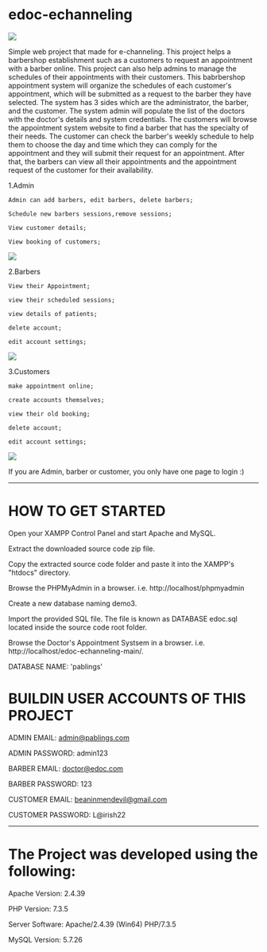 # edoc-echanneling
![](https://github.com/hshnudr/edoc-echanneling/blob/main/Screenshots/Screenshot%20(1).png)

Simple web project that made for e-channeling.
This project helps a barbershop establishment such as a customers to request an appointment with a barber online. This project can also help admins to manage the schedules of their appointments with their customers. This babrbershop appointment system will organize the schedules of each customer's appointment, which will be submitted as a request to the barber they have selected. The system has 3 sides which are the administrator, the barber, and the customer. The system admin will populate the list of the doctors with the doctor's details and system credentials. The customers will browse the appointment system website to find a barber that has the specialty of their needs. The customer can check the barber's weekly schedule to help them to choose the day and time which they can comply for the appointment and they will submit their request for an appointment. After that, the barbers can view all their appointments and the appointment request of the customer for their availability.

  1.Admin
  
  
    Admin can add barbers, edit barbers, delete barbers;
    
    Schedule new barbers sessions,remove sessions;
    
    View customer details;
    
    View booking of customers;
    
    
![](https://github.com/hshnudr/edoc-echanneling/blob/main/Screenshots/Screenshot%20(3).png)
    
 
 
  2.Barbers
  
  
    View their Appointment;
    
    view their scheduled sessions;
    
    view details of patients;
    
    delete account;
    
    edit account settings;
    
![](https://github.com/hshnudr/edoc-echanneling/blob/main/Screenshots/Screenshot%20(9).png)
    
  3.Customers
  
  
    make appointment online;
    
    create accounts themselves;
    
    view their old booking;
    
    delete account;
    
    edit account settings;
    
    
![](https://github.com/hshnudr/edoc-echanneling/blob/main/Screenshots/Screenshot%20(6).png)  
    
If you are Admin, barber or customer, you only have one page to login :)

  
-----------------------------------------------


# HOW TO GET STARTED

Open your XAMPP Control Panel and start Apache and MySQL.

Extract the downloaded source code zip file.

Copy the extracted source code folder and paste it into the XAMPP's "htdocs" directory.

Browse the PHPMyAdmin in a browser. i.e. http://localhost/phpmyadmin

Create a new database naming demo3.

Import the provided SQL file. The file is known as DATABASE edoc.sql located inside the source code root folder.

Browse the Doctor's Appointment Systsem in a browser. i.e. http://localhost/edoc-echanneling-main/.














DATABASE NAME: 'pablings'

# BUILDIN USER ACCOUNTS OF THIS PROJECT

ADMIN EMAIL:		admin@pablings.com

ADMIN PASSWORD:	admin123


BARBER EMAIL:		doctor@edoc.com

BARBER PASSWORD:	123


CUSTOMER EMAIL:		beaninmendevil@gmail.com

CUSTOMER PASSWORD:	L@irish22





---------------------------------------
# The Project was developed using the following:

Apache Version: 	2.4.39

PHP Version: 		7.3.5

Server Software: 	Apache/2.4.39 (Win64) PHP/7.3.5

MySQL Version: 		5.7.26




